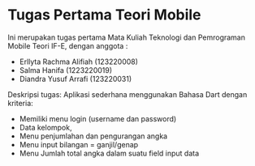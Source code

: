 # Tugas Pertama Teori Mobile

Ini merupakan tugas pertama Mata Kuliah Teknologi dan Pemrograman Mobile Teori IF-E, dengan anggota :
- Erllyta Rachma Alifiah (123220008)
- Salma Hanifa (1223220019)
- Diandra Yusuf Arrafi (123220031) 

Deskripsi tugas:
Aplikasi sederhana menggunakan Bahasa Dart dengan kriteria:
- Memiliki menu login (username dan password)
- Data kelompok, 
- Menu penjumlahan dan pengurangan angka
- Menu input bilangan = ganjil/genap
- Menu Jumlah total angka dalam suatu field input data